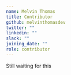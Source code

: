 ```yaml
---
name: Melvin Thomas
title: Contributor
github: melvinthomasdev
twitter: ""
linkedin: ""
slack: ""
joining_date: ""
role: contributor
---
```


Still waiting for this
